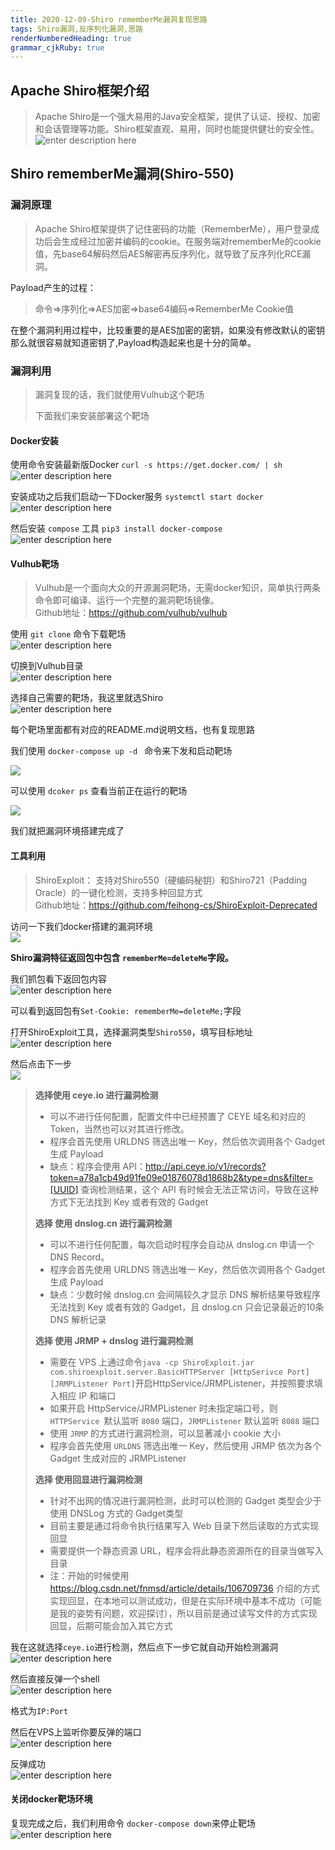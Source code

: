 ```yaml
---
title: 2020-12-09-Shiro rememberMe漏洞复现思路 
tags: Shiro漏洞,反序列化漏洞,思路
renderNumberedHeading: true
grammar_cjkRuby: true
---
```



## Apache Shiro框架介绍

>Apache Shiro是一个强大易用的Java安全框架，提供了认证、授权、加密和会话管理等功能。Shiro框架直观、易用，同时也能提供健壮的安全性。<br>
![enter description here](https://raw.githubusercontent.com/MrHatSec/MrHatSec.github.io/assets/MrHat/1607520029133.png)

## Shiro rememberMe漏洞(Shiro-550)

### 漏洞原理

> Apache Shiro框架提供了记住密码的功能（RememberMe），用户登录成功后会生成经过加密并编码的cookie。在服务端对rememberMe的cookie值，先base64解码然后AES解密再反序列化，就导致了反序列化RCE漏洞。

Payload产生的过程：
>命令=>序列化=>AES加密=>base64编码=>RememberMe Cookie值

在整个漏洞利用过程中，比较重要的是AES加密的密钥，如果没有修改默认的密钥那么就很容易就知道密钥了,Payload构造起来也是十分的简单。

### 漏洞利用

> 漏洞复现的话，我们就使用Vulhub这个靶场
> 
> 下面我们来安装部署这个靶场

#### Docker安装

使用命令安装最新版Docker `curl -s https://get.docker.com/ | sh`<br>
![enter description here](https://raw.githubusercontent.com/MrHatSec/MrHatSec.github.io/assets/MrHat/1607521706683.png)

安装成功之后我们启动一下Docker服务 `systemctl start docker`<br>
![enter description here](https://raw.githubusercontent.com/MrHatSec/MrHatSec.github.io/assets/MrHat/1607521949131.png)

然后安装 `compose` 工具 `pip3 install docker-compose`<br>
![enter description here](https://raw.githubusercontent.com/MrHatSec/MrHatSec.github.io/assets/MrHat/1607522350868.png)

#### Vulhub靶场

> Vulhub是一个面向大众的开源漏洞靶场，无需docker知识，简单执行两条命令即可编译、运行一个完整的漏洞靶场镜像。
><br>
>Github地址：https://github.com/vulhub/vulhub

使用 `git clone` 命令下载靶场<br>
![enter description here](https://raw.githubusercontent.com/MrHatSec/MrHatSec.github.io/assets/MrHat/1607522744091.png)

切换到Vulhub目录<br>
![enter description here](https://raw.githubusercontent.com/MrHatSec/MrHatSec.github.io/assets/MrHat/1607523058216.png)

选择自己需要的靶场，我这里就选Shiro<br>
![enter description here](https://raw.githubusercontent.com/MrHatSec/MrHatSec.github.io/assets/MrHat/1607523173974.png)

每个靶场里面都有对应的README.md说明文档，也有复现思路

我们使用 `docker-compose up -d ` 命令来下发和启动靶场<br>

![](https://raw.githubusercontent.com/MrHatSec/MrHatSec.github.io/assets/MrHat/1607523316725.png)

可以使用 ` dcoker ps ` 查看当前正在运行的靶场<br>

![](https://raw.githubusercontent.com/MrHatSec/MrHatSec.github.io/assets/MrHat/1607523391314.png)

我们就把漏洞环境搭建完成了

#### 工具利用

>ShiroExploit：
>支持对Shiro550（硬编码秘钥）和Shiro721（Padding Oracle）的一键化检测，支持多种回显方式
><br>
>Github地址：https://github.com/feihong-cs/ShiroExploit-Deprecated

访问一下我们docker搭建的漏洞环境<br>
![](https://raw.githubusercontent.com/MrHatSec/MrHatSec.github.io/assets/MrHat/1607524512295.png)

**Shiro漏洞特征返回包中包含 `rememberMe=deleteMe`字段。**

我们抓包看下返回包内容<br>
![enter description here](https://raw.githubusercontent.com/MrHatSec/MrHatSec.github.io/assets/MrHat/1607524746992.png)

可以看到返回包有`Set-Cookie: rememberMe=deleteMe;`字段

打开ShiroExploit工具，选择漏洞类型`Shiro550`，填写目标地址<br>
![enter description here](https://raw.githubusercontent.com/MrHatSec/MrHatSec.github.io/assets/MrHat/1607525022023.png)

然后点击下一步<br>
![](https://raw.githubusercontent.com/MrHatSec/MrHatSec.github.io/assets/MrHat/1607525187135.png)

> **选择使用 ceye.io 进行漏洞检测**
> - 可以不进行任何配置，配置文件中已经预置了 CEYE 域名和对应的 Token，当然也可以对其进行修改。
> - 程序会首先使用 URLDNS 筛选出唯一 Key，然后依次调用各个 Gadget 生成 Payload
> - 缺点：程序会使用 API：http://api.ceye.io/v1/records?token=a78a1cb49d91fe09e01876078d1868b2&type=dns&filter=[UUID] 查询检测结果，这个 API 有时候会无法正常访问，导致在这种方式下无法找到 Key 或者有效的 Gadget
>
>**选择 使用 dnslog.cn 进行漏洞检测**
> - 可以不进行任何配置，每次启动时程序会自动从 dnslog.cn 申请一个 DNS Record。
> - 程序会首先使用 URLDNS 筛选出唯一 Key，然后依次调用各个 Gadget 生成 Payload
> - 缺点：少数时候 dnslog.cn 会间隔较久才显示 DNS 解析结果导致程序无法找到 Key 或者有效的 Gadget，且 dnslog.cn 只会记录最近的10条 DNS 解析记录
> 
>**选择 使用 JRMP + dnslog 进行漏洞检测**
> - 需要在 VPS 上通过命令`java -cp ShiroExploit.jar com.shiroexploit.server.BasicHTTPServer [HttpSerivce Port] [JRMPListener Port]`开启HttpService/JRMPListener，并按照要求填入相应 IP 和端口
> - 如果开启 HttpService/JRMPListener 时未指定端口号，则 `HTTPService `默认监听 `8080` 端口，`JRMPListener` 默认监听 `8088` 端口
> - 使用 `JRMP` 的方式进行漏洞检测，可以显著减小 cookie 大小
> - 程序会首先使用 `URLDNS` 筛选出唯一 Key，然后使用 JRMP 依次为各个 Gadget 生成对应的 JRMPListener
> 
>**选择 使用回显进行漏洞检测**
> - 针对不出网的情况进行漏洞检测，此时可以检测的 Gadget 类型会少于使用 DNSLog 方式的 Gadget类型
> - 目前主要是通过将命令执行结果写入 Web 目录下然后读取的方式实现回显
> - 需要提供一个静态资源 URL，程序会将此静态资源所在的目录当做写入目录
> - 注：开始的时候使用 https://blog.csdn.net/fnmsd/article/details/106709736 介绍的方式实现回显，在本地可以测试成功，但是在实际环境中基本不成功（可能是我的姿势有问题，欢迎探讨），所以目前是通过读写文件的方式实现回显，后期可能会加入其它方式

我在这就选择`ceye.io`进行检测，然后点下一步它就自动开始检测漏洞<br>
![enter description here](https://raw.githubusercontent.com/MrHatSec/MrHatSec.github.io/assets/MrHat/1607526707898.png)

然后直接反弹一个shell<br>
![enter description here](https://raw.githubusercontent.com/MrHatSec/MrHatSec.github.io/assets/MrHat/1607526779161.png)

格式为`IP:Port`

然后在VPS上监听你要反弹的端口<br>
![enter description here](https://raw.githubusercontent.com/MrHatSec/MrHatSec.github.io/assets/MrHat/1607526915116.png)

反弹成功<br>
![enter description here](https://raw.githubusercontent.com/MrHatSec/MrHatSec.github.io/assets/MrHat/1607527239304.png)

#### 关闭docker靶场环境

复现完成之后，我们利用命令 `docker-compose down`来停止靶场<br>
![enter description here](https://raw.githubusercontent.com/MrHatSec/MrHatSec.github.io/assets/MrHat/1607527563075.png)


